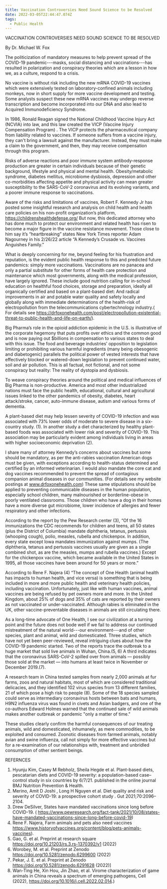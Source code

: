 ```yaml
---
title: Vaccination Controversies Need Sound Science to be Resolved
date: 2022-03-05T22:44:47.074Z
tags:
  - Public Health
---
```

VACCINATION CONTROVERSIES NEED SOUND SCIENCE TO BE RESOLVED

By Dr. Michael W. Fox
 
The politicization of mandatory measures to help prevent spread of the COVID-19 pandemic---masks, social distancing and vaccinations---has resulted in polarization and conspiracy theories which are a lesson in how we, as a culture, respond to a crisis.
  
No vaccine is without risk including the new mRNA COVID-19 vaccines which were extensively tested on laboratory-confined animals including monkeys, now in short supply for more vaccine development and testing. Some analysts suspect these new mRNA vaccines may undergo reverse transcription and become incorporated into our DNA and also lead to Acquired Immunodeficiency Syndrome.

 In 1986, Ronald Reagan signed the National Childhood Vaccine Injury Act (NCVIA) into law, and this law created the VICP (Vaccine Injury Compensation Program) . The VICP protects the pharmaceutical company from liability related to vaccines. If someone suffers from a vaccine injury, they can't bring a lawsuit against the manufacturer. Instead, they must make a claim to the government, and then, they may receive compensation through this program.


Risks of adverse reactions and poor immune system antibody-response production are greater in certain individuals because of their genetic background, lifestyle  and physical and mental health. Obesity/metabolic syndrome, diabetes mellitus, microbiome dysbiosis, depression and other co-morbidities affecting appetite and physical activity can mean greater susceptibility to the SARS-CoV-2 coronavirus and its evolving variants, and a poorer immune response to vaccinations.


Aware of the risks and limitations of vaccines, Robert F. Kennedy Jr has posted some insightful research and analysis on child health and health care policies on his non-profit organization’s platform, https://childrenshealthdefense.org/  But now, this dedicated attorney who has done much to protect our environment and related health has risen to become a major figure in the vaccine resistance movement. Those close to him say it’s “heartbreaking” states New York Times reporter Adam Nagourney in his 2/26/22 article “A Kennedy’s Crusade vs. Vaccines Anguishes Family.”


What is deeply concerning for me, beyond feeling for his frustration and reputation, is the evident public health response to this and predicted future pandemics: simply more vaccinations. Vaccinations are no panacea and only a partial substitute for other forms of health care protection and maintenance which most governments, along with the medical profession, have largely ignored. These include good nutrition calling for in-school education on healthful food choices, storage and preparation, ideally all organically certified and based on a plant-based diet: And radical improvements in air and potable water quality and safety locally and globally along with immediate determinations of the health-risk of electropollution from the telecommunications cybertechnology industry.( For details see https://drfoxonehealth.com/post/electropollution-existential-threat-to-public-health-and-life-on-earth/).


Big Pharma’s role in the opioid addiction epidemic in the U.S. is illustrative of the corporate hegemony that puts profits over ethics and the common good and is now paying out $billions in compensation to various states to deal with this issue. The food and beverage industries’ opposition to legislation limiting or prohibiting various harmful ingredients (many being obesogenic and diabetogenic) parallels the political power of vested interests that have effectively blocked or watered-down legislation to prevent continued water, soil and air pollution. This is all factual, not fictional, and not some conspiracy but reality: The reality of dystopia and dysbiosis.


To weave conspiracy theories around the political and medical influences of Big Pharma is non-productive. America and most other industrialized nations must face the public health, educational, cultural and agricultural issues linked to the other pandemics of obesity, diabetes, heart attack/stroke, cancer, auto-immune disease, autism and various forms of dementia.


A plant-based diet may help lessen severity of COVID-19 infection and was associated with 73% lower odds of moderate to severe disease in a six-country study. (1). In another study a diet characterized by healthy plant-based foods was associated with lower risk and severity of COVID-19. This association may be particularly evident among individuals living in areas with higher socioeconomic deprivation (2).


I share many of attorney Kennedy’s concerns about vaccines but some should be mandatory, as per the anti-rabies vaccination American dogs must be given, with exceptions according to health-status determined and certified by an informed veterinarian. I would also mandate the core cat and dog vaccines recommended to prevent the spread of contagious companion animal diseases in our communities. (For details see my website postings at www.drfoxonehealth.com) These same stipulations should be applied to preventing communicable diseases in the human population, especially school children, many malnourished or borderline-obese in poorly ventilated classrooms. Those children who have a dog in their homes have a more diverse gut microbiome, lower incidence of allergies and fewer respiratory and other infections.


According to the report by the Pew Research center (3), “Of the 16 immunizations the CDC recommends for children and teens, all 50 states (plus the District of Columbia) mandate diphtheria, tetanus, pertussis (whooping cough), polio, measles, rubella and chickenpox. In addition, every state except Iowa mandates immunization against mumps. (The diphtheria, tetanus and pertussis vaccines usually are given as a single combined shot, as are the measles, mumps and rubella vaccines.) Except for the chickenpox vaccine, which became available in the United States in 1995, all those vaccines have been around for 50 years or more.”


 According to Rene F. Najera (4) “The concept of One Health (animal health has impacts to human health, and vice versa) is something that is being included in more and more public health and veterinary health policies, including vaccination. Unfortunately, just like with human vaccines, animal vaccines are being refused by pet owners more and more. In the United Kingdom, about 25%  of dogs and 35% of cats are reported by their owners as not vaccinated or under-vaccinated. Although rabies is eliminated in the UK, other vaccine-preventable diseases in animals are still circulating there. 

As a long-time advocate of One Health, I see our civilization at a turning point and the future does not bode well if we fail to address our continued mistreatment of the natural world---our environment---and of other species, plant and animal, wild and domesticated. Three studies, which have not yet been peer-reviewed, reveal intriguing clues about how the COVID-19 pandemic started. Two of the reports trace the outbreak to a huge market that sold live animals in Wuhan, China.(5, 6) A third indicates that the coronavirus SARS-CoV-2 spilled over from animals — possibly those sold at the market — into humans at least twice in November or December 2019.(7).


A research team in China tested samples from nearly 2,000 animals at fur farms, zoos and natural habitats, most of which are considered traditional delicacies, and they identified 102 virus species from 13 different families, 21 of which pose a high risk to people (8). Some of the 18 species sampled could serve as intermediary coronavirus hosts between bats and humans, H9N2 influenza virus was found in civets and Asian badgers, and one of the co-authors Edward Holmes warned that the continued sale of wild animals makes another outbreak or pandemic "only a matter of time." 


These studies clearly confirm the harmful consequences of our treating animals, wild and domesticated, inhumanely, as mere commodities, to be exploited and consumed. Zoonotic diseases from farmed animals, notably avian and swine influenza, call not simply for more effective vaccines but for a re-examination of our relationships with, treatment and unbridled consumption of other sentient beings.

REFERNCES
1.	Hyunju Kim, Casey M Rebholz, Sheila Hegde et al. Plant-based diets, pescatarian diets and COVID-19 severity: a population-based case–control study in six countries by 6/7/21.  published in the online journal BMJ Nutrition Prevention & Health.
2.	Merino, Amit D Joshi , Long H Nguyen et al. Diet quality and risk and severity of COVID-19: a prospective cohort study . Gut 2021;70:2096–2104.
3.	Drew DeSilver, States have mandated vaccinations since long before COVID-19.
( https://www.pewresearch.org/fact-tank/2021/10/08/states-have-mandated-vaccinations-since-long-before-covid-19)
4.	Rene F. Najera,  Farm animals and pets also need vaccines https://www.historyofvaccines.org/content/blog/pets-animals-vaccines).
5.	Gao, G. et al. Preprint at research square https://doi.org/10.21203/rs.3.rs-1370392/v1 (2022)
6.	Worobey, M. et al. Preprint at Zenodo https://doi.org/10.5281/zenodo.6299600 (2022)
7.	Pekar, J. E. et al. Preprint at Zenodo https://doi.org/10.5281/zenodo.6291628 (2022)]
8.	Wan-Ting He, Xin Hou, Jin Zhao, et al. Virome characterization of game animals in China reveals a spectrum of emerging pathogens, Cell (2022),  https://doi.org/10.1016/j.cell.2022.02.014.)



